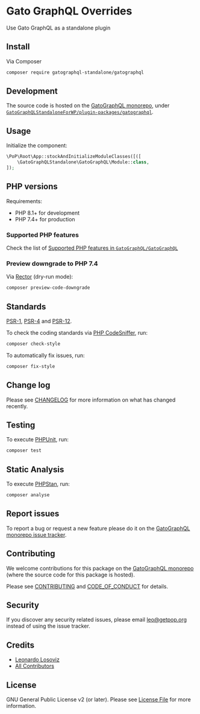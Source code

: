 # Gato GraphQL Overrides

<!--
[![Build Status][ico-travis]][link-travis]
[![Quality Score][ico-code-quality]][link-code-quality]
[![Software License][ico-license]](LICENSE.md)
[![Latest Version on Packagist][ico-version]][link-packagist]
[![Coverage Status][ico-scrutinizer]][link-scrutinizer]
[![Total Downloads][ico-downloads]][link-downloads]
-->

Use Gato GraphQL as a standalone plugin

## Install

Via Composer

``` bash
composer require gatographql-standalone/gatographql
```

## Development

The source code is hosted on the [GatoGraphQL monorepo](https://github.com/GatoGraphQL/GatoGraphQL), under [`GatoGraphQLStandaloneForWP/plugin-packages/gatographql`](https://github.com/GatoGraphQL/GatoGraphQL/tree/master/layers/GatoGraphQLStandaloneForWP/plugin-packages/gatographql).

## Usage

Initialize the component:

``` php
\PoP\Root\App::stockAndInitializeModuleClasses([([
    \GatoGraphQLStandalone\GatoGraphQL\Module::class,
]);
```

## PHP versions

Requirements:

- PHP 8.1+ for development
- PHP 7.4+ for production

### Supported PHP features

Check the list of [Supported PHP features in `GatoGraphQL/GatoGraphQL`](https://github.com/GatoGraphQL/GatoGraphQL/blob/master/docs/supported-php-features.md)

### Preview downgrade to PHP 7.4

Via [Rector](https://github.com/rectorphp/rector) (dry-run mode):

```bash
composer preview-code-downgrade
```

## Standards

[PSR-1](https://www.php-fig.org/psr/psr-1), [PSR-4](https://www.php-fig.org/psr/psr-4) and [PSR-12](https://www.php-fig.org/psr/psr-12).

To check the coding standards via [PHP CodeSniffer](https://github.com/squizlabs/PHP_CodeSniffer), run:

``` bash
composer check-style
```

To automatically fix issues, run:

``` bash
composer fix-style
```

## Change log

Please see [CHANGELOG](CHANGELOG.md) for more information on what has changed recently.

## Testing

To execute [PHPUnit](https://phpunit.de/), run:

``` bash
composer test
```

## Static Analysis

To execute [PHPStan](https://github.com/phpstan/phpstan), run:

``` bash
composer analyse
```

## Report issues

To report a bug or request a new feature please do it on the [GatoGraphQL monorepo issue tracker](https://github.com/GatoGraphQL/GatoGraphQL/issues).

## Contributing

We welcome contributions for this package on the [GatoGraphQL monorepo](https://github.com/GatoGraphQL/GatoGraphQL) (where the source code for this package is hosted).

Please see [CONTRIBUTING](CONTRIBUTING.md) and [CODE_OF_CONDUCT](CODE_OF_CONDUCT.md) for details.

## Security

If you discover any security related issues, please email leo@getpop.org instead of using the issue tracker.

## Credits

- [Leonardo Losoviz][link-author]
- [All Contributors][link-contributors]

## License

GNU General Public License v2 (or later). Please see [License File](LICENSE.md) for more information.

[ico-version]: https://img.shields.io/packagist/v/gatographql-standalone/gatographql.svg?style=flat-square
[ico-license]: https://img.shields.io/badge/license-GPLv2-brightgreen.svg?style=flat-square
[ico-travis]: https://img.shields.io/travis/gatographql-standalone/gatographql/master.svg?style=flat-square
[ico-scrutinizer]: https://img.shields.io/scrutinizer/coverage/g/gatographql-standalone/gatographql.svg?style=flat-square
[ico-code-quality]: https://img.shields.io/scrutinizer/g/gatographql-standalone/gatographql.svg?style=flat-square
[ico-downloads]: https://img.shields.io/packagist/dt/gatographql-standalone/gatographql.svg?style=flat-square

[link-packagist]: https://packagist.org/packages/gatographql-standalone/gatographql
[link-travis]: https://travis-ci.org/gatographql-standalone/gatographql
[link-scrutinizer]: https://scrutinizer-ci.com/g/gatographql-standalone/gatographql/code-structure
[link-code-quality]: https://scrutinizer-ci.com/g/gatographql-standalone/gatographql
[link-downloads]: https://packagist.org/packages/gatographql-standalone/gatographql
[link-author]: https://github.com/leoloso
[link-contributors]: ../../../../../../contributors
